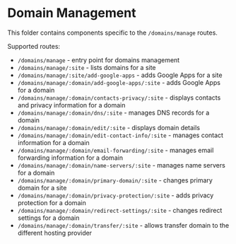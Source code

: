 Domain Management
=================

This folder contains components specific to the `/domains/manage` routes.

Supported routes:

- `/domains/manage` - entry point for domains management
- `/domains/manage/:site` - lists domains for a site
- `/domains/manage/:site/add-google-apps` - adds Google Apps for a site
- `/domains/manage/:domain/add-google-apps/:site` - adds Google Apps for a domain
- `/domains/manage/:domain/contacts-privacy/:site` - displays contacts and privacy information for a domain
- `/domains/manage/:domain/dns/:site` - manages DNS records for a domain
- `/domains/manage/:domain/edit/:site` - displays domain details
- `/domains/manage/:domain/edit-contact-info/:site` - manages contact information for a domain
- `/domains/manage/:domain/email-forwarding/:site` - manages email forwarding information for a domain
- `/domains/manage/:domain/name-servers/:site` - manages name servers for a domain
- `/domains/manage/:domain/primary-domain/:site` - changes primary domain for a site
- `/domains/manage/:domain/privacy-protection/:site` - adds privacy protection for a domain
- `/domains/manage/:domain/redirect-settings/:site` - changes redirect settings for a domain
- `/domains/manage/:domain/transfer/:site` - allows transfer domain to the different hosting provider
